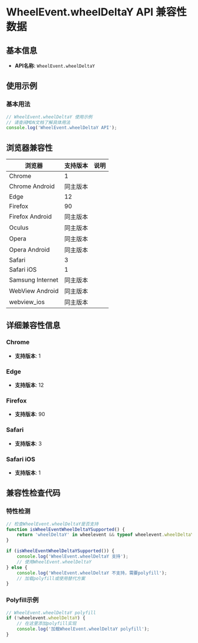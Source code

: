 # WheelEvent.wheelDeltaY API 兼容性数据

## 基本信息

- **API名称**: `WheelEvent.wheelDeltaY`

## 使用示例

### 基本用法

```javascript
// WheelEvent.wheelDeltaY 使用示例
// 请查阅MDN文档了解具体用法
console.log('WheelEvent.wheelDeltaY API');
```

## 浏览器兼容性

| 浏览器 | 支持版本 | 说明 |
|--------|----------|------|
| Chrome | 1 |  |
| Chrome Android | 同主版本 |  |
| Edge | 12 |  |
| Firefox | 90 |  |
| Firefox Android | 同主版本 |  |
| Oculus | 同主版本 |  |
| Opera | 同主版本 |  |
| Opera Android | 同主版本 |  |
| Safari | 3 |  |
| Safari iOS | 1 |  |
| Samsung Internet | 同主版本 |  |
| WebView Android | 同主版本 |  |
| webview_ios | 同主版本 |  |

## 详细兼容性信息

### Chrome

- **支持版本**: 1

### Edge

- **支持版本**: 12

### Firefox

- **支持版本**: 90

### Safari

- **支持版本**: 3

### Safari iOS

- **支持版本**: 1

## 兼容性检查代码

### 特性检测

```javascript
// 检查WheelEvent.wheelDeltaY是否支持
function isWheelEventWheelDeltaYSupported() {
    return 'wheelDeltaY' in wheelevent && typeof wheelevent.wheelDeltaY === 'function';
}

if (isWheelEventWheelDeltaYSupported()) {
    console.log('WheelEvent.wheelDeltaY 支持');
    // 使用WheelEvent.wheelDeltaY
} else {
    console.log('WheelEvent.wheelDeltaY 不支持，需要polyfill');
    // 加载polyfill或使用替代方案
}
```

### Polyfill示例

```javascript
// WheelEvent.wheelDeltaY polyfill
if (!wheelevent.wheelDeltaY) {
    // 在这里添加polyfill实现
    console.log('加载WheelEvent.wheelDeltaY polyfill');
}
```

